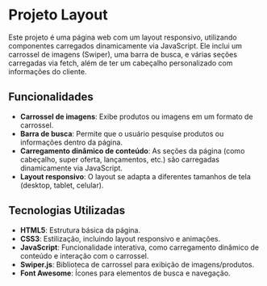 
# Projeto  Layout 



Este projeto é uma página web com um layout responsivo, utilizando componentes carregados dinamicamente via JavaScript. Ele inclui um carrossel de imagens (Swiper), uma barra de busca, e várias seções carregadas via fetch, além de ter um cabeçalho personalizado com informações do cliente.

## Funcionalidades

- **Carrossel de imagens**: Exibe produtos ou imagens em um formato de carrossel.
- **Barra de busca**: Permite que o usuário pesquise produtos ou informações dentro da página.
- **Carregamento dinâmico de conteúdo**: As seções da página (como cabeçalho, super oferta, lançamentos, etc.) são carregadas dinamicamente via JavaScript.
- **Layout responsivo**: O layout se adapta a diferentes tamanhos de tela (desktop, tablet, celular).

## Tecnologias Utilizadas

- **HTML5**: Estrutura básica da página.
- **CSS3**: Estilização, incluindo layout responsivo e animações.
- **JavaScript**: Funcionalidade interativa, como carregamento dinâmico de conteúdo e interação com o carrossel.
- **Swiper.js**: Biblioteca de carrossel para exibição de imagens/produtos.
- **Font Awesome**: Ícones para elementos de busca e navegação.



